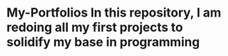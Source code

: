 # My-Portfolios In this repository, I am redoing all my first projects to solidify my base in programming
